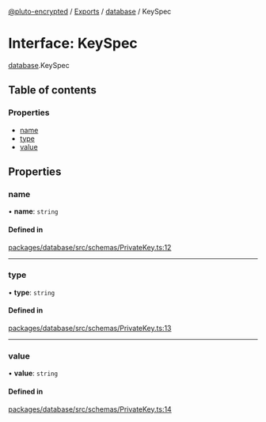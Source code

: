 [@pluto-encrypted](../README.md) / [Exports](../modules.md) / [database](../modules/database.md) / KeySpec

# Interface: KeySpec

[database](../modules/database.md).KeySpec

## Table of contents

### Properties

- [name](database.KeySpec.md#name)
- [type](database.KeySpec.md#type)
- [value](database.KeySpec.md#value)

## Properties

### name

• **name**: `string`

#### Defined in

[packages/database/src/schemas/PrivateKey.ts:12](https://github.com/atala-community-projects/pluto-encrypted/blob/8af5bee/packages/database/src/schemas/PrivateKey.ts#L12)

___

### type

• **type**: `string`

#### Defined in

[packages/database/src/schemas/PrivateKey.ts:13](https://github.com/atala-community-projects/pluto-encrypted/blob/8af5bee/packages/database/src/schemas/PrivateKey.ts#L13)

___

### value

• **value**: `string`

#### Defined in

[packages/database/src/schemas/PrivateKey.ts:14](https://github.com/atala-community-projects/pluto-encrypted/blob/8af5bee/packages/database/src/schemas/PrivateKey.ts#L14)
